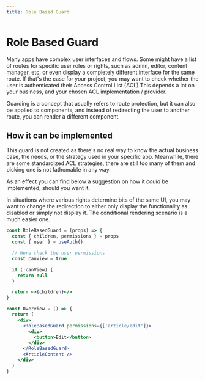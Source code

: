 ```yaml
---
title: Role Based Guard
---
```


# Role Based Guard

Many apps have complex user interfaces and flows. Some might have a list of routes for specific user
roles or rights, such as admin, editor, content manager, etc, or even display a completely different
interface for the same route. If that's the case for your project, you may want to check whether the
user is authenticated their Access Control List (ACL)
This depends a lot on your business, and your chosen ACL implementation / provider.

Guarding is a concept that usually refers to route protection, but it can also be applied to
components, and instead of redirecting the user to another route, you can render a different
component.

## How it can be implemented

This guard is not created as there's no real way to know the actual business case, the needs, or the
strategy used in your specific app. Meanwhile, there are some standardized ACL strategies, there are
still too many of them and picking one is not fathomable in any way.

As an effect you can find below a suggestion on how it _could_ be implemented, should you want it.

In situations where various rights determine bits of the same UI, you may want to change the
redirection to either only display the functionality as disabled or simply not display it. The
conditional rendering scenario is a much easier one.

```jsx
const RoleBasedGuard = (props) => {
  const { children, permissions } = props
  const { user } = useAuth()

  // Here check the user permissions
  const canView = true

  if (!canView) {
    return null
  }

  return <>{children}</>
}

const Overview = () => {
  return (
    <div>
      <RoleBasedGuard permissions={['article/edit']}>
        <div>
          <button>Edit</button>
        </div>
      </RoleBasedGuard>
      <ArticleContent />
    </div>
  )
}
```
